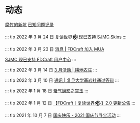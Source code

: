 # 动态

[腐竹的新坑](/news/holes) [已知问题记录](/news/bugs)

::: tip 2022 年 3 月 24 日
[复读世界𒆙现已支持 SJMC Skins](/news/posts/2022032401)
:::

::: tip 2022 年 3 月 23 日
[消息 | FDCraft 加入 MUA](/news/posts/2022032302)

[SJMC 现已支持 FDCraft 用户中心](/news/posts/2022032301)
:::

::: tip 2022 年 3 月 14 日
[3 月活动 | 耕地农庄](/news/posts/2022031401)
:::

::: tip 2022 年 3 月 10 日
[通讯 | 复旦大学基岩社通过答辩](/news/posts/2022030901)
:::

::: tip 2022 年 1 月 18 日
[蜃气螭影之宫玉](/news/posts/2022011801)
:::

::: tip 2022 年 1 月 12 日
[【FDCraft｜复读世界𒆙】2.0 更新公告](/news/posts/2022011201)
:::

::: tip 2021 年 10 月 7 日
[国庆快乐 - 2021 国庆节寻宝活动](/news/posts/2021100701)
:::
